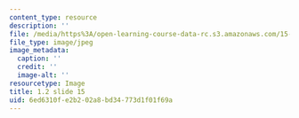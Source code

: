 ```yaml
---
content_type: resource
description: ''
file: /media/https%3A/open-learning-course-data-rc.s3.amazonaws.com/15-s21-nuts-and-bolts-of-business-plans-january-iap-2014/6ed6310fe2b202a8bd34773d1f01f69a_1.2_slide_15.jpg
file_type: image/jpeg
image_metadata:
  caption: ''
  credit: ''
  image-alt: ''
resourcetype: Image
title: 1.2 slide 15
uid: 6ed6310f-e2b2-02a8-bd34-773d1f01f69a
---
```

